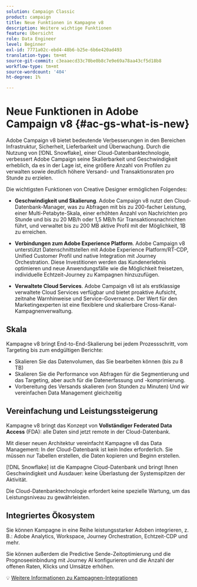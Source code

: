 ```yaml
---
solution: Campaign Classic
product: campaign
title: Neue Funktionen in Kampagne v8
description: Weitere wichtige Funktionen
feature: Übersicht
role: Data Engineer
level: Beginner
exl-id: 7771a02c-ebd4-48b6-b25e-6b6e420ad493
translation-type: tm+mt
source-git-commit: c3eaaecd33c70be0b8c7e9e69a78aa43cf5d18b8
workflow-type: tm+mt
source-wordcount: '404'
ht-degree: 1%

---
```


# Neue Funktionen in Adobe Campaign v8 {#ac-gs-what-is-new}

Adobe Campaign v8 bietet bedeutende Verbesserungen in den Bereichen Infrastruktur, Sicherheit, Lieferbarkeit und Überwachung. Durch die Nutzung von [!DNL Snowflake], einer Cloud-Datenbanktechnologie, verbessert Adobe Campaign seine Skalierbarkeit und Geschwindigkeit erheblich, da es in der Lage ist, eine größere Anzahl von Profilen zu verwalten sowie deutlich höhere Versand- und Transaktionsraten pro Stunde zu erzielen.

Die wichtigsten Funktionen von Creative Designer ermöglichen Folgendes:

* **Geschwindigkeit und Skalierung**. Adobe Campaign v8 nutzt den Cloud-Datenbank-Manager, was zu Abfragen mit bis zu 200-facher Leistung, einer Multi-Petabyte-Skala, einer erhöhten Anzahl von Nachrichten pro Stunde und bis zu 20 MB/h oder 1,5 MB/h für Transaktionsnachrichten führt, und verwaltet bis zu 200 MB aktive Profil mit der Möglichkeit, 1B zu erreichen.

* **Verbindungen zum Adobe Experience Platform**. Adobe Campaign v8 unterstützt Datenschnittstellen mit Adobe Experience Platform/RT-CDP, Unified Customer Profil und native Integration mit Journey Orchestration. Diese Investitionen werden das Kundenerlebnis optimieren und neue Anwendungsfälle wie die Möglichkeit freisetzen, individuelle Echtzeit-Journey zu Kampagnen hinzuzufügen.

* **Verwaltete Cloud Services**. Adobe Campaign v8 ist als erstklassige verwaltete Cloud Services verfügbar und bietet proaktive Aufsicht, zeitnahe Warnhinweise und Service-Governance. Der Wert für den Marketingexperten ist eine flexiblere und skalierbare Cross-Kanal-Kampagnenverwaltung.

## Skala

Kampagne v8 bringt End-to-End-Skalierung bei jedem Prozessschritt, vom Targeting bis zum endgültigen Berichte:

* Skalieren Sie das Datenvolumen, das Sie bearbeiten können (bis zu 8 TB)
* Skalieren Sie die Performance von Abfragen für die Segmentierung und das Targeting, aber auch für die Datenerfassung und -komprimierung.
* Vorbereitung des Versands skalieren (von Stunden zu Minuten)
Und wir vereinfachen Data Management gleichzeitig

## Vereinfachung und Leistungssteigerung

Kampagne v8 bringt das Konzept von **Vollständiger Federated Data Access** (FDA): alle Daten sind jetzt remote in der Cloud-Datenbank.

Mit dieser neuen Architektur vereinfacht Kampagne v8 das Data Management: In der Cloud-Datenbank ist kein Index erforderlich. Sie müssen nur Tabellen erstellen, die Daten kopieren und Beginn erstellen.

[!DNL Snowflake] ist die Kampagne Cloud-Datenbank und bringt Ihnen Geschwindigkeit und Ausdauer: keine Überlastung der Systemspitzen der Aktivität.

Die Cloud-Datenbanktechnologie erfordert keine spezielle Wartung, um das Leistungsniveau zu gewährleisten.

## Integriertes Ökosystem

Sie können Kampagne in eine Reihe leistungsstarker Adoben integrieren, z. B.: Adobe Analytics, Workspace, Journey Orchestration, Echtzeit-CDP und mehr.

Sie können außerdem die Predictive Sende-Zeitoptimierung und die Prognoseeinbindung mit Journey AI konfigurieren und die Anzahl der offenen Raten, Klicks und Umsätze erhöhen.

:bulb: [Weitere Informationen zu Kampagnen-Integrationen](../connect/integration.md)

